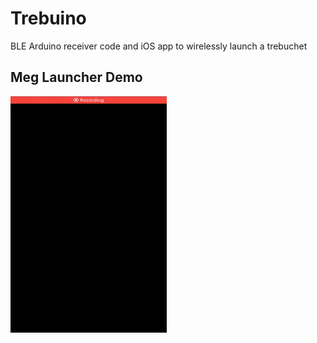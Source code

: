 # Trebuino
BLE Arduino receiver code and iOS app to wirelessly launch a trebuchet

## Meg Launcher Demo
![](MegLauncherDemo.gif)
